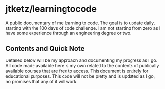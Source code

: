 # jtketz/learningtocode
A public documentary of me learning to code.
The goal is to update daily, starting with the 100 days of code challenge. 
I am not starting from zero as I have some experience through an engineering degree or two. 

## Contents and Quick Note
Detailed below will be my approach and documenting my progress as I go. 
All code made available here is my own related to the contents of publically available courses that are free to access.
This document is entirely for educational purposes. 
This code will not be pretty and is updated as I go, no promises that any of it will work. 
